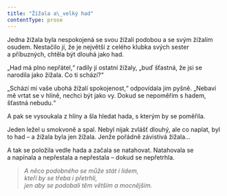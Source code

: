 ```yaml
---
title: "Žížala a\_velký had"
contentType: prose
---
```


<section>

Jedna žížala byla nespokojená se svou žížalí podobou a se svým žížalím osudem. Nestačilo jí, že je největší z celého klubka svých sester a příbuzných, chtěla být dlouhá jako had.

„Had má plno nepřátel,“ radily jí ostatní žížaly, „buď šťastná, že jsi se narodila jako žížala. Co ti schází?“

„Schází mi vaše ubohá žížalí spokojenost,“ odpovídala jim pyšně. „Nebaví mě vrtat se v hlíně, nechci být jako vy. Dokud se nepoměřím s hadem, šťastná nebudu.“

A pak se vysoukala z hlíny a šla hledat hada, s kterým by se poměřila.

Jeden ležel u smokvoně a spal. Nebyl nijak zvlášť dlouhý, ale co naplat, byl to had – a žížala byla jen žížala. Jenže pořádně závistivá žížala…

A tak se položila vedle hada a začala se natahovat. Natahovala se a napínala a nepřestala a nepřestala – dokud se nepřetrhla.

</section>

<section>

> _A něco podobného se může stát i lidem,  
> kteří by se třeba i přetrhli,  
> jen aby se podobali těm větším a mocnějším._

</section>
